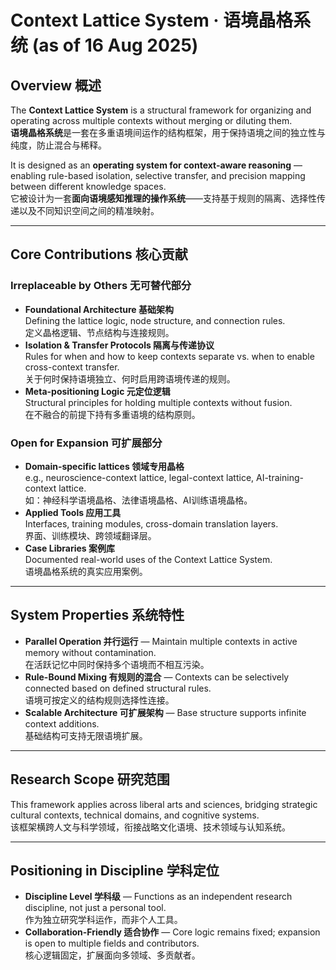 # Context Lattice System · 语境晶格系统 (as of 16 Aug 2025)

## Overview 概述
The **Context Lattice System** is a structural framework for organizing and operating across multiple contexts without merging or diluting them.  
**语境晶格系统**是一套在多重语境间运作的结构框架，用于保持语境之间的独立性与纯度，防止混合与稀释。

It is designed as an **operating system for context-aware reasoning** — enabling rule-based isolation, selective transfer, and precision mapping between different knowledge spaces.  
它被设计为一套**面向语境感知推理的操作系统**——支持基于规则的隔离、选择性传递以及不同知识空间之间的精准映射。

---

## Core Contributions 核心贡献
### Irreplaceable by Others 无可替代部分
- **Foundational Architecture 基础架构**  
  Defining the lattice logic, node structure, and connection rules.  
  定义晶格逻辑、节点结构与连接规则。
- **Isolation & Transfer Protocols 隔离与传递协议**  
  Rules for when and how to keep contexts separate vs. when to enable cross-context transfer.  
  关于何时保持语境独立、何时启用跨语境传递的规则。
- **Meta-positioning Logic 元定位逻辑**  
  Structural principles for holding multiple contexts without fusion.  
  在不融合的前提下持有多重语境的结构原则。

### Open for Expansion 可扩展部分
- **Domain-specific lattices 领域专用晶格**  
  e.g., neuroscience-context lattice, legal-context lattice, AI-training-context lattice.  
  如：神经科学语境晶格、法律语境晶格、AI训练语境晶格。
- **Applied Tools 应用工具**  
  Interfaces, training modules, cross-domain translation layers.  
  界面、训练模块、跨领域翻译层。
- **Case Libraries 案例库**  
  Documented real-world uses of the Context Lattice System.  
  语境晶格系统的真实应用案例。

---

## System Properties 系统特性
- **Parallel Operation 并行运行** — Maintain multiple contexts in active memory without contamination.  
  在活跃记忆中同时保持多个语境而不相互污染。
- **Rule-Bound Mixing 有规则的混合** — Contexts can be selectively connected based on defined structural rules.  
  语境可按定义的结构规则选择性连接。
- **Scalable Architecture 可扩展架构** — Base structure supports infinite context additions.  
  基础结构可支持无限语境扩展。

---

## Research Scope 研究范围
This framework applies across liberal arts and sciences, bridging strategic cultural contexts, technical domains, and cognitive systems.  
该框架横跨人文与科学领域，衔接战略文化语境、技术领域与认知系统。

---

## Positioning in Discipline 学科定位
- **Discipline Level 学科级** — Functions as an independent research discipline, not just a personal tool.  
  作为独立研究学科运作，而非个人工具。
- **Collaboration-Friendly 适合协作** — Core logic remains fixed; expansion is open to multiple fields and contributors.  
  核心逻辑固定，扩展面向多领域、多贡献者。

